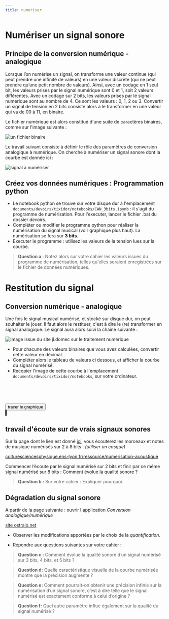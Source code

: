 ```yaml
---
title: numeriser
---
```


# Numériser un signal sonore
## Principe de la conversion numérique - analogique
Lorsque l’on numérise un signal, on transforme une valeur continue (qui peut prendre une infinité de valeurs) en une valeur discrète (qui ne peut prendre qu’une petit nombre de valeurs).
Ainsi, avec un codage en 1 seul bit, les valeurs prises par le signal numérique sont 0 et 1, soit 2 valeurs différentes.
Avec un codage sur 2 bits, les valeurs prises par le signal numérique sont au nombre de 4. Ce sont les valeurs :  0, 1, 2 ou 3.
Convertir un signal de tension en 2 bits consiste alors à le transformer en une valeur qui va de 00 à 11, en binaire.

Le fichier numérique est alors constitué d'une suite de caractères binaires, comme sur l'image suivante : 

![un fichier binaire](../bin.png)

Le travail suivant consiste à définir le rôle des paramètres de conversion analogique à numérique. On cherche à numériser un signal sonore dont la courbe est donnée ici : 

![signal à numériser](../CAN_graphique2.png)

## Créez vos données numériques : Programmation python
* Le notebook python se trouve sur votre disque dur à l'emplacement `documents/devoirs/tixidor/notebooks/CAN_3bits.ipynb` : il s'agit du programme de numérisation. Pour l'executer, lancer le fichier .bat du dossier *devoirs*.
* Compléter ou modifier le programme python pour réaliser la numérisation du signal musical (voir graphique plus haut). La numérisation se fera sur **3 bits**.
* Executer le programme : utilisez les valeurs de la tension lues sur la courbe.

>  **Question a** : Notez alors sur votre cahier les valeurs issues du programme de numérisation, telles qu'elles seraient enregistrées sur le fichier de données numériques.

# Restitution du signal 
## Conversion numérique - analogique
Une fois le signal musical numérisé, et stocké sur disque dur, on peut souhaiter le jouer. Il faut alors le restituer, c'est à dire le (re) transformer en signal analogique. Le signal aura alors suivi la chaine suivante : 

![image issue du site jl.domec sur le traitement numérique](../CAN_CNA.png)

* Pour chacune des valeurs binaires que vous avez calculées, convertir cette valeur en décimal.
 * Compléter alors le tableau de valeurs ci dessous, et afficher la courbe du signal numérisé.
* Recopier l'image de cette courbe à l'emplacement `documents/devoirs/tixidor/notebooks`, sur votre ordinateur.


<form></form>

<div id="tableau">
<input type="button" value="tracer le graphique" onclick="updata()">
<canvas id="graph" width="400" height="400"></canvas>
</div>

<style>
div[id=tableau], form {
		overflow: scroll;
	  	display: block;
   	justify-content: center;
	  }

	  input[type=button]{
	  display: block;
	  	margin-top: 50px;
 }
      canvas { 
      	margin-top: 50px;
      	border: 2px solid black; 
      }
   
   input[type="text"]
{
    font-size:12px;
}
</style>


<script type="text/javascript">

var canvas = document.getElementById('graph');
var ctx = canvas.getContext('2d');
var originX = 40, originY = 40;	// origine (0,0 graphique sur canvas
var taille = 12;				// taille police canvas
var newSize = taille + 'px';
ctx.font = newSize + ' ' + 'serif';
//ctx.font = '30px serif';


 window.onload = function(){
  // tableau de valeurs
  var body = document.getElementsByTagName("form")[0];
 
  // creates a <table> element and a <tbody> element
  var tbl = document.createElement("table");
  var tblBody = document.createElement("tbody");
 
  // creating all cells
  for (var i = 0; i < 2; i++) {
    // creates a table row
    var row = document.createElement("tr");
 
    for (var j = 0; j < 11; j++) {
      // Create a <td> element and a text node, make the text
      // node the contents of the <td>, and put the <td> at
      // the end of the table row
      var cell = document.createElement("td");
      //var cellText = document.createTextNode("cell in row "+i+", column "+j);
      var cellText = document.createElement("INPUT");
  	  cellText.setAttribute("type", "text");
  	  cellText.setAttribute("size","3");

      if (j==0) {
      	if (i==0) {
        	cellText.setAttribute("value",'X');
        	}
        	else
        		{
			cellText.setAttribute("value",'Y');
        		}
        }
        else 
        {
  
  		cellText.setAttribute("value",i.toString(16)+j.toString(16));
      }
        
  document.body.appendChild(cellText);
      cell.appendChild(cellText);
      row.appendChild(cell);
    }
 
    // add the row to the end of the table body
    tblBody.appendChild(row);
  }
 
  // put the <tbody> in the <table>
  tbl.appendChild(tblBody);
  // appends <table> into <body>
  body.appendChild(tbl);
  // sets the border attribute of tbl to 2;
  tbl.setAttribute("border", "2");

  drawcanvas()


}

function drawcanvas(){
ctx.clearRect(0,0,canvas.width,canvas.height);
ctx.beginPath();
ctx.moveTo(originX, canvas.height-originY);
ctx.lineTo(canvas.width, canvas.height-originY);
ctx.lineTo(canvas.width -5, canvas.height-originY -5);
ctx.moveTo(canvas.width, canvas.height-originY);
ctx.lineTo(canvas.width -5, canvas.height-originY+5);
ctx.closePath();
ctx.stroke();

ctx.beginPath();
ctx.moveTo(originX, canvas.height-originY);
ctx.lineTo(originX, 0);
ctx.lineTo(originX -5, 5);
ctx.moveTo(originX, 0);
ctx.lineTo(originX +5, 5);
ctx.closePath();
ctx.stroke();

}


	
	

function updata() {
	drawcanvas();
	// fonction qui créé un tableau de valeurs
	var tabX = [];
	var tabY = [];
	var query = document.querySelectorAll('form td');
	for (var i = 1, c = query.length/2; i < c; i++) {
		tabX.push(parseFloat(query[i].childNodes[0].value));
		tabY.push(parseFloat(query[i+c].childNodes[0].value));
	}
	
  	ctx.fillText(query[0].childNodes[0].value, canvas.width/2, canvas.height- taille/2);
  	ctx.save();
  	ctx.rotate(-Math.PI/2);

	ctx.fillText(query[c].childNodes[0].value, -canvas.height/2, taille);
	ctx.restore();

	var dx = (canvas.width-originX)/Math.max(...tabX)*0.9 ; // pixel horizontaux par unité de X
	var dy = (canvas.height-originY)/Math.max(...tabY)*0.9 ; // pixel verticaux par unité de Y

	//console.log(dx, dy);

	for (var i=0, D = Math.trunc(Math.max(...tabX))/5; i<5; i++) {
		
		ctx.fillText(Math.round(i*D*100)/100, originX - taille/2 + D*i*dx, canvas.height - originY +taille + 5);
	}
	for (var i=0, D = Math.trunc(Math.max(...tabY))/10; i<10; i+=2) {
		console.log(i*D, originX - taille * 1.5, canvas.height - originY - i*D*dy)
		ctx.fillText(Math.round(i*D*100)/100, originX - taille * Math.round(Math.log(5*D))/4-18, canvas.height - originY - i*D*dy);
	}
	var periode = Math.max(...tabX)/(tabX.length);

	ctx.moveTo(originX + tabX[0]*dx,canvas.height-originY-tabY[0]*dy);
	for (var i=0; i<c-1; i++){
		//if (tabX[i]!= NaN & tabY[i]!=NaN & i< tabX.length){
		if (i<tabX.length-1){
			console.log('point '+i + ' c = '+c+ ' x= '+tabX[i]+ ' y= '+ tabY[i]);
			console.log(originX + tabX[i]*dx,canvas.height-originY-tabY[i]*dy);
			ctx.lineTo(originX + tabX[i]*dx,canvas.height-originY-tabY[i]*dy);
			ctx.lineTo(originX + (tabX[i+1])*dx,canvas.height-originY-tabY[i]*dy);
			ctx.stroke();}
			else
			{
			//	if (tabX[i]!= NaN & tabY[i]!=NaN){
					console.log('dernier point');
					console.log('point '+i + ' c = '+c+ ' x= '+tabX[i]+ ' y= '+ tabY[i]);
					ctx.lineTo(originX + tabX[i]*dx,canvas.height-originY-tabY[i]*dy);   // trait vertical
					ctx.lineTo(originX + (tabX[i]+periode)*dx,canvas.height-originY-tabY[i]*dy); // trait horizontal
					ctx.stroke();
				}
			//	}
			}
		
	
	//document.getElementById('valeurs').innerHTML = tabX +' '+tabY + ' max X : '+ Math.trunc(Math.max(...tabX));
}

</script>

## travail d'écoute sur de vrais signaux sonores
Sur la page dont le lien est donné <a href="http://culturesciencesphysique.ens-lyon.fr/ressource/numerisation-acoustique-Chareyron1.xml" target="_blank">ici</a>, vous écouterez les morceaux et notes de musique numérisés sur 2 à 8 bits : *(utiliser un casque)*

<a href="http://culturesciencesphysique.ens-lyon.fr/ressource/numerisation-acoustique-Chareyron1.xml" target="_blank">culturesciencesphysique.ens-lyon.fr/ressource/numerisation-acoustique</a>

Commencer l’écoute par le signal numérisé sur 2 bits et finir par ce même signal numérisé sur 8 bits : Comment évolue la qualité sonore ?  

> **Question b :** Sur votre cahier : Expliquer pourquoi.

## Dégradation du signal sonore

A partir de la page suivante : ouvrir l'application *Conversion analogique/numérique*

<a href="http://www.ostralo.net" target="_blank">site ostralo.net</a>

* Observer les modifications apportées par le choix de la *quantification*.

* Répondre aux questions suivantes sur votre cahier : 

> **Question c :** Comment évolue la qualité sonore d’un signal numérisé sur 3 bits, 4 bits, et 5 bits ? 

> **Question d:** Quelle caractéristique visuelle de la courbe numérisée montre que la précision augmente ? 

> **Question e:** Comment pourrait-on obtenir une précision infinie sur la numérisation d’un signal sonore, c’est à dire telle que le signal numérisé est exactement conforme à celui d’origine ? 

> **Question f:** Quel autre paramètre influe également sur la qualité du signal numérisé ? 


